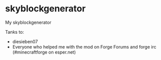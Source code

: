 # skyblockgenerator
My skyblockgenerator

Tanks to:
* diesieben07
* Everyone who helped me with the mod on Forge Forums and forge irc (#minecraftforge on esper.net)
